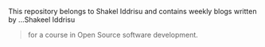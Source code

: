This repository belongs to Shakel Iddrisu and contains weekly blogs written by ...Shakeel Iddrisu
> for a course in Open Source software development.
